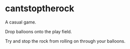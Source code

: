 cantstoptherock
===============

A casual game.

Drop balloons onto the play field.

Try and stop the rock from rolling on through your balloons. 


